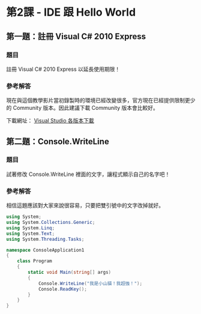 # 第2課 - IDE 跟 Hello World

## 第一題：註冊 Visual C# 2010 Express

### 題目

註冊 Visual C# 2010 Express 以延長使用期限！

### 參考解答

現在與這個教學影片當初錄製時的環境已經改變很多，官方現在已經提供限制更少的 Community 版本。因此建議下載 Community 版本會比較好。

下載網址： [Visual Studio 各版本下載][1]

## 第二題：Console.WriteLine

### 題目

試著修改 Console.WriteLine 裡面的文字，讓程式顯示自己的名字吧！

### 參考解答

相信這題應該對大家來說很容易，只要把雙引號中的文字改掉就好。

```csharp
using System;
using System.Collections.Generic;
using System.Linq;
using System.Text;
using System.Threading.Tasks;

namespace ConsoleApplication1
{
    class Program
    {
        static void Main(string[] args)
        {
            Console.WriteLine("我是小山貓！我超強！");
            Console.ReadKey();
        }
    }
}

```

[1]: https://www.visualstudio.com/zh-hant/downloads/
